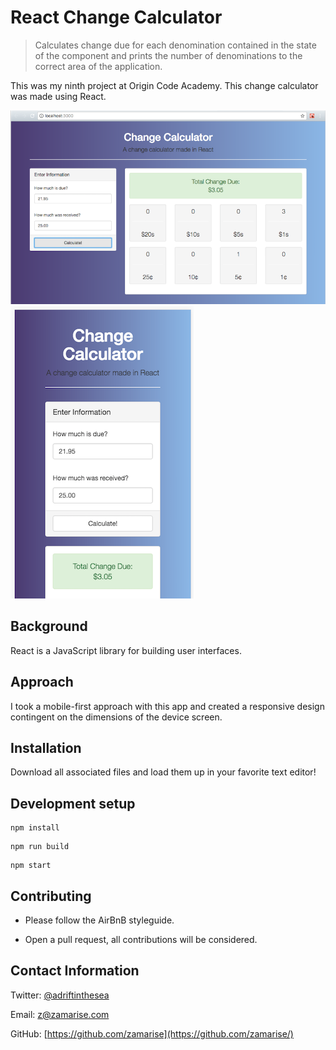# React Change Calculator
> Calculates change due for each denomination contained in the state of the component and prints the number of denominations to the correct area of the application.

This was my ninth project at Origin Code Academy. This change calculator was made using React.

![](change-calculator-full.png)
![](change-calculator-responsive.png)

## Background

React is a JavaScript library for building user interfaces.

## Approach

I took a mobile-first approach with this app and created a responsive design contingent on the dimensions of the device screen.

## Installation

Download all associated files and load them up in your favorite text editor!

## Development setup

```
npm install
```
```
npm run build
```
```
npm start
```

## Contributing

* Please follow the AirBnB styleguide.

* Open a pull request, all contributions will be considered.

## Contact Information

Twitter: [@adriftinthesea](https://twitter.com/adriftinthesea)

Email: z@zamarise.com

GitHub: [https://github.com/zamarise](https://github.com/zamarise/)
